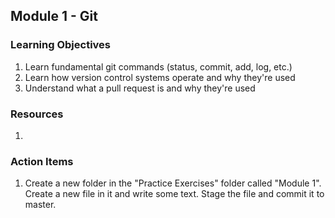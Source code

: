 ## Module 1 - Git

### Learning Objectives
1. Learn fundamental git commands (status, commit, add, log, etc.)
2. Learn how version control systems operate and why they're used
3. Understand what a pull request is and why they're used

### Resources
1. 

### Action Items
1. Create a new folder in the "Practice Exercises" folder called "Module 1". Create a new file in it and write some text. Stage the file and commit it to master.